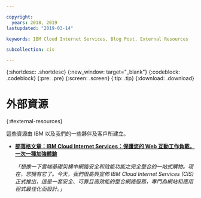 ```yaml
---

copyright:
  years: 2018, 2019
lastupdated: "2019-03-14"

keywords: IBM Cloud Internet Services, Blog Post, External Resources

subcollection: cis

---
```


{:shortdesc: .shortdesc}
{:new_window: target="_blank"}
{:codeblock: .codeblock}
{:pre: .pre}
{:screen: .screen}
{:tip: .tip}
{:download: .download}

# 外部資源
{:#external-resources}

這些資源由 IBM 以及我們的一些夥伴及客戶所建立。

* [**部落格文章：IBM Cloud Internet Services：保護您的 Web 互動工作負載，一次一種加強體驗**](https://www.ibm.com/blogs/bluemix/2018/05/ibm-cloud-internet-services-ga/)
      
   *「想像一下雲端基礎架構中網路安全和效能功能之完全整合的一站式購物。現在，您擁有它了。今天，我們很高興宣佈 IBM Cloud Internet Services (CIS) 正式推出，這是一套安全、可靠且高效能的整合網路服務，專門為網站和應用程式最佳化而設計。」*


